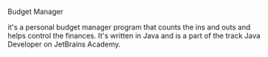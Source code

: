 Budget Manager

it's a personal budget manager program that counts the ins and outs and helps control the finances. It's written in Java and is a part of the track Java Developer on JetBrains Academy.
